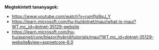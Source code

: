 **Megtekintett tananyagok:**

- https://www.youtube.com/watch?v=rumfIg9qJ_Y
- https://learn.microsoft.com/hu-hu/dotnet/maui/what-is-maui?WT.mc_id=dotnet-35129-website
- https://learn.microsoft.com/hu-hu/aspnet/core/blazor/hybrid/tutorials/maui?WT.mc_id=dotnet-35129-website&view=aspnetcore-6.0
